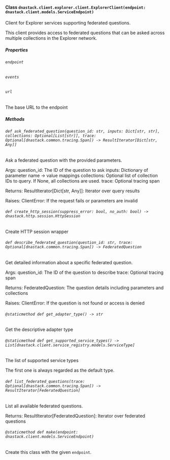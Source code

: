 #### Class `dnastack.client.explorer.client.ExplorerClient(endpoint: dnastack.client.models.ServiceEndpoint)`
Client for Explorer services supporting federated questions.

This client provides access to federated questions that can be asked
across multiple collections in the Explorer network.
##### Properties
###### `endpoint`

###### `events`

###### `url`
The base URL to the endpoint
##### Methods
###### `def ask_federated_question(question_id: str, inputs: Dict[str, str], collections: Optional[List[str]], trace: Optional[dnastack.common.tracing.Span]) -> ResultIterator[Dict[str, Any]]`
Ask a federated question with the provided parameters.

Args:
    question_id: The ID of the question to ask
    inputs: Dictionary of parameter name -> value mappings
    collections: Optional list of collection IDs to query. If None, all collections are used.
    trace: Optional tracing span
    
Returns:
    ResultIterator[Dict[str, Any]]: Iterator over query results
    
Raises:
    ClientError: If the request fails or parameters are invalid
###### `def create_http_session(suppress_error: bool, no_auth: bool) -> dnastack.http.session.HttpSession`
Create HTTP session wrapper
###### `def describe_federated_question(question_id: str, trace: Optional[dnastack.common.tracing.Span]) -> FederatedQuestion`
Get detailed information about a specific federated question.

Args:
    question_id: The ID of the question to describe
    trace: Optional tracing span
    
Returns:
    FederatedQuestion: The question details including parameters and collections
    
Raises:
    ClientError: If the question is not found or access is denied
###### `@staticmethod def get_adapter_type() -> str`
Get the descriptive adapter type
###### `@staticmethod def get_supported_service_types() -> List[dnastack.client.service_registry.models.ServiceType]`
The list of supported service types

The first one is always regarded as the default type.
###### `def list_federated_questions(trace: Optional[dnastack.common.tracing.Span]) -> ResultIterator[FederatedQuestion]`
List all available federated questions.

Returns:
    ResultIterator[FederatedQuestion]: Iterator over federated questions
###### `@staticmethod def make(endpoint: dnastack.client.models.ServiceEndpoint)`
Create this class with the given `endpoint`.